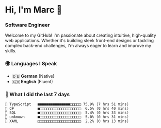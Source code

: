 # Hi, I'm Marc 👋 
### Software Engineer

Welcome to my GitHub! I'm passionate about creating intuitive, high-quality web applications. Whether it's building sleek front-end designs or tackling complex back-end challenges, I'm always eager to learn and improve my skills.  

### 🌍 Languages I Speak  
- 🇩🇪 **German** (Native)  
- 🇬🇧 **English** (Fluent)

### 🤯 What I did the last 7 days

```
🔷 TypeScript   ■■■■■■■■■■■■■■■□□□□□ 75.9% (7 hrs 51 mins)
🔷 C#           ■□□□□□□□□□□□□□□□□□□□  6.5% (0 hrs 40 mins)
📄 SQL          ■□□□□□□□□□□□□□□□□□□□  5.4% (0 hrs 33 mins)
📄 unknown      ■□□□□□□□□□□□□□□□□□□□  5.0% (0 hrs 31 mins)
📄 XAML         □□□□□□□□□□□□□□□□□□□□  2.2% (0 hrs 13 mins)
```